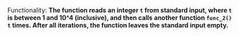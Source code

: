 Functionality: **The function reads an integer `t` from standard input, where `t` is between 1 and 10^4 (inclusive), and then calls another function `func_2()` `t` times. After all iterations, the function leaves the standard input empty.**